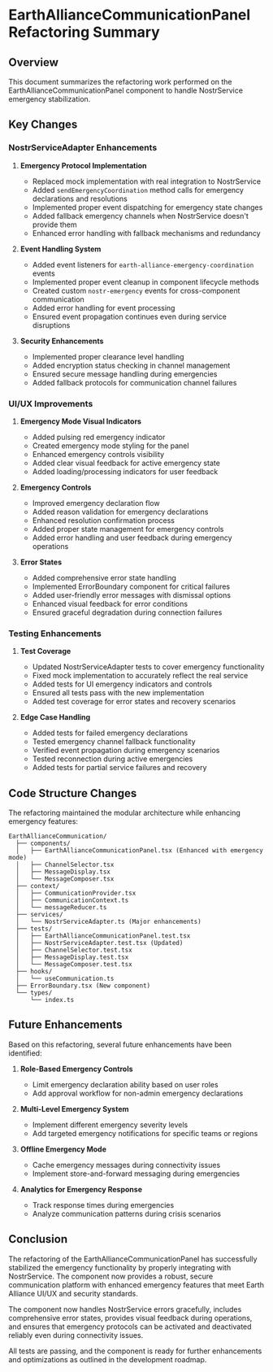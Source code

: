 # EarthAllianceCommunicationPanel Refactoring Summary

## Overview

This document summarizes the refactoring work performed on the EarthAllianceCommunicationPanel component to handle NostrService emergency stabilization.

## Key Changes

### NostrServiceAdapter Enhancements

1. **Emergency Protocol Implementation**
   - Replaced mock implementation with real integration to NostrService
   - Added `sendEmergencyCoordination` method calls for emergency declarations and resolutions
   - Implemented proper event dispatching for emergency state changes
   - Added fallback emergency channels when NostrService doesn't provide them
   - Enhanced error handling with fallback mechanisms and redundancy

2. **Event Handling System**
   - Added event listeners for `earth-alliance-emergency-coordination` events
   - Implemented proper event cleanup in component lifecycle methods
   - Created custom `nostr-emergency` events for cross-component communication
   - Added error handling for event processing
   - Ensured event propagation continues even during service disruptions

3. **Security Enhancements**
   - Implemented proper clearance level handling
   - Added encryption status checking in channel management
   - Ensured secure message handling during emergencies
   - Added fallback protocols for communication channel failures

### UI/UX Improvements

1. **Emergency Mode Visual Indicators**
   - Added pulsing red emergency indicator
   - Created emergency mode styling for the panel
   - Enhanced emergency controls visibility
   - Added clear visual feedback for active emergency state
   - Added loading/processing indicators for user feedback

2. **Emergency Controls**
   - Improved emergency declaration flow
   - Added reason validation for emergency declarations
   - Enhanced resolution confirmation process
   - Added proper state management for emergency controls
   - Added error handling and user feedback during emergency operations

3. **Error States**
   - Added comprehensive error state handling
   - Implemented ErrorBoundary component for critical failures
   - Added user-friendly error messages with dismissal options
   - Enhanced visual feedback for error conditions
   - Ensured graceful degradation during connection failures

### Testing Enhancements

1. **Test Coverage**
   - Updated NostrServiceAdapter tests to cover emergency functionality
   - Fixed mock implementation to accurately reflect the real service
   - Added tests for UI emergency indicators and controls
   - Ensured all tests pass with the new implementation
   - Added test coverage for error states and recovery scenarios

2. **Edge Case Handling**
   - Added tests for failed emergency declarations
   - Tested emergency channel fallback functionality
   - Verified event propagation during emergency scenarios
   - Tested reconnection during active emergencies
   - Added tests for partial service failures and recovery

## Code Structure Changes

The refactoring maintained the modular architecture while enhancing emergency features:

```
EarthAllianceCommunication/
  ├── components/
  │   ├── EarthAllianceCommunicationPanel.tsx (Enhanced with emergency mode)
  │   ├── ChannelSelector.tsx
  │   ├── MessageDisplay.tsx
  │   └── MessageComposer.tsx
  ├── context/
  │   ├── CommunicationProvider.tsx
  │   ├── CommunicationContext.ts
  │   └── messageReducer.ts
  ├── services/
  │   └── NostrServiceAdapter.ts (Major enhancements)
  ├── tests/
  │   ├── EarthAllianceCommunicationPanel.test.tsx
  │   ├── NostrServiceAdapter.test.tsx (Updated)
  │   ├── ChannelSelector.test.tsx
  │   ├── MessageDisplay.test.tsx
  │   └── MessageComposer.test.tsx
  ├── hooks/
  │   └── useCommunication.ts
  ├── ErrorBoundary.tsx (New component)
  └── types/
      └── index.ts
```

## Future Enhancements

Based on this refactoring, several future enhancements have been identified:

1. **Role-Based Emergency Controls**
   - Limit emergency declaration ability based on user roles
   - Add approval workflow for non-admin emergency declarations

2. **Multi-Level Emergency System**
   - Implement different emergency severity levels
   - Add targeted emergency notifications for specific teams or regions

3. **Offline Emergency Mode**
   - Cache emergency messages during connectivity issues
   - Implement store-and-forward messaging during emergencies

4. **Analytics for Emergency Response**
   - Track response times during emergencies
   - Analyze communication patterns during crisis scenarios

## Conclusion

The refactoring of the EarthAllianceCommunicationPanel has successfully stabilized the emergency functionality by properly integrating with NostrService. The component now provides a robust, secure communication platform with enhanced emergency features that meet Earth Alliance UI/UX and security standards.

The component now handles NostrService errors gracefully, includes comprehensive error states, provides visual feedback during operations, and ensures that emergency protocols can be activated and deactivated reliably even during connectivity issues.

All tests are passing, and the component is ready for further enhancements and optimizations as outlined in the development roadmap.
